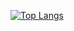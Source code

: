 [![Top Langs](https://github-readme-stats.vercel.app/api/top-langs/?username=dennka&layout=compact&theme=radical)](https://github.com/anuraghazra/github-readme-stats)
